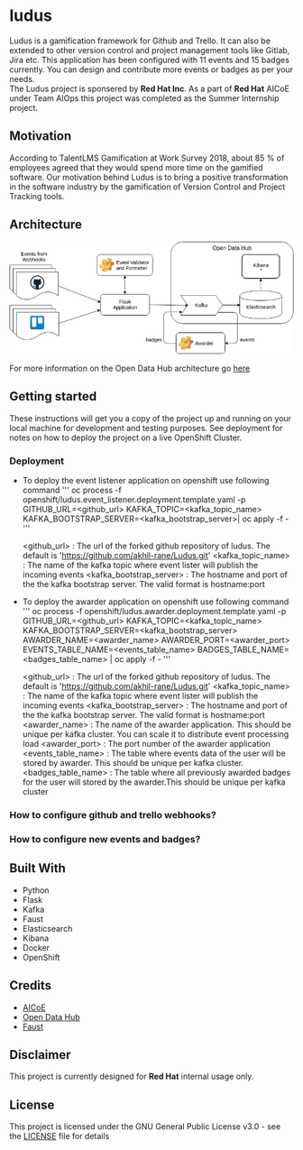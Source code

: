 # ludus
Ludus is a gamification framework for Github and Trello. It can also be extended to other version control and project management tools like Gitlab, Jira etc. This application has been configured with 11 events and 15 badges currently. You can design and contribute more events or badges as per your needs.</br> 
The Ludus project is sponsered by **Red Hat Inc**. As a part of **Red Hat** AICoE under Team AIOps this project was completed as the Summer Internship project.

## Motivation

According to TalentLMS Gamification at Work Survey 2018, about 85 % of employees agreed that they would spend more time on the gamified software. Our motivation behind Ludus is to bring a positive transformation in the software industry by the gamification of Version Control and Project Tracking tools.

## Architecture

![architecture](/docs/architecture.png)

For more information on the Open Data Hub architecture go [here](https://opendatahub.io/news/2018-12-04/open-data-hub-overview.html)

## Getting started

These instructions will get you a copy of the project up and running on your local machine for development and testing purposes. See deployment for notes on how to deploy the project on a live OpenShift Cluster.

### Deployment

- To deploy the event listener application on openshift use following command
	'''
	oc process -f openshift/ludus.event_listener.deployment.template.yaml -p GITHUB_URL=<github_url> KAFKA_TOPIC=<kafka_topic_name> KAFKA_BOOTSTRAP_SERVER=<kafka_bootstrap_server>| oc apply -f -
	'''

	<github_url>             : The url of the forked github repository of ludus. The default is 'https://github.com/akhil-rane/Ludus.git'
	<kafka_topic_name>       : The name of the kafka topic where event lister will publish the incoming events
	<kafka_bootstrap_server> : The hostname and port of the the kafka bootstrap server. The valid format is hostname:port


- To deploy the awarder application on openshift use following command
	'''
	oc process -f openshift/ludus.awarder.deployment.template.yaml -p GITHUB_URL=<github_url> KAFKA_TOPIC=<kafka_topic_name> KAFKA_BOOTSTRAP_SERVER=<kafka_bootstrap_server> AWARDER_NAME=<awarder_name> AWARDER_PORT=<awarder_port> EVENTS_TABLE_NAME=<events_table_name> BADGES_TABLE_NAME=<badges_table_name> | oc apply -f -
	'''

	<github_url>             : The url of the forked github repository of ludus. The default is 'https://github.com/akhil-rane/Ludus.git'
        <kafka_topic_name>       : The name of the kafka topic where event lister will publish the incoming events
        <kafka_bootstrap_server> : The hostname and port of the the kafka bootstrap server. The valid format is hostname:port
	<awarder_name>           : The name of the awarder application. This should be unique per kafka cluster. You can scale it to distribute event processing load
	<awarder_port> 		 : The port number of the awarder application
        <events_table_name>      : The table where events data of the user will be stored by awarder. This should be unique per kafka cluster.
        <badges_table_name>      : The table where all previously awarded badges for the user will stored by the awarder.This should be unique per kafka cluster

### How to configure github and trello webhooks?

### How to configure new events and badges?

## Built With

* Python 
* Flask
* Kafka
* Faust
* Elasticsearch
* Kibana
* Docker 
* OpenShift

## Credits

* [AICoE](https://github.com/AICoE)
* [Open Data Hub](https://opendatahub.io/)
* [Faust](https://github.com/robinhood/faust)

## Disclaimer

This project is currently designed for **Red Hat** internal usage only.

## License

This project is licensed under the GNU General Public License v3.0 - see the [LICENSE](https://github.com/akhil-rane/ludus/blob/master/LICENSE) file for details
